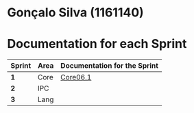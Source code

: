 **Gonçalo Silva** (1161140)
===============================

# Documentation for each Sprint

| Sprint | Area | Documentation for the Sprint |
|--------|------|------------------------------|
| **1**  | Core | [Core06.1](sp1)        	   |
| **2**  | IPC  ||																				
| **3**  | Lang ||																			
